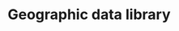 ---
title: Geographic data library
side_project_url: //github.com/TheLens/geographic-data
image_url: /images/thumbnails/geographic-data.png
image_alt: Geographic data
description: A fully scripted data-processing pipeline for creating files of various geographies in Louisiana. The GitHub repository features Shapefile, GeoJSON and TopoJSON file formats. This was created to eliminate duplicate work and decrease development time for new graphics.
repo: //github.com/TheLens/geographic-data
tools: GDAL/ogr2ogr, Make, Mapshaper, PostGIS, PostgreSQL, TopoJSON
---
